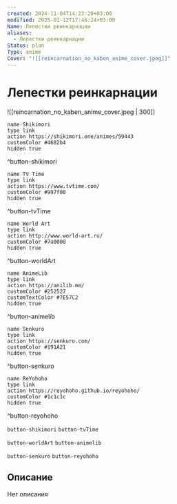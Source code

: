 ```yaml
---
created: 2024-11-04T14:23:20+03:00
modified: 2025-01-12T17:46:24+03:00
Name: Лепестки реинкарнации
aliases:
  - Лепестки реинкарнации
Status: plan
Type: anime
Cover: "![[reincarnation_no_kaben_anime_cover.jpeg]]"
---
```


# Лепестки реинкарнации

![[reincarnation_no_kaben_anime_cover.jpeg | 300]]

```button
name Shikimori
type link
action https://shikimori.one/animes/59443
customColor #4682b4
hidden true
```
^button-shikimori

```button
name TV Time
type link
action https://www.tvtime.com/
customColor #997f00
hidden true
```
^button-tvTime

```button
name World Art
type link
action http://www.world-art.ru/
customColor #7a0000
hidden true
```
^button-worldArt

```button
name AnimeLib
type link
action https://anilib.me/
customColor #252527
customTextColor #7E57C2
hidden true
```
^button-animelib

```button
name Senkuro
type link
action https://senkuro.com/
customColor #191A21
hidden true
```
^button-senkuro

```button
name ReYohoho
type link
action https://reyohoho.github.io/reyohoho/
customColor #1c1c1c
hidden true
```
^button-reyohoho

`button-shikimori` `button-tvTime`

`button-worldArt` `button-animelib`

`button-senkuro` `button-reyohoho`

## Описание

Нет описания
